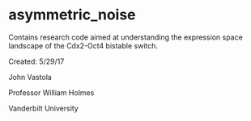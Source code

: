 # asymmetric_noise
Contains research code aimed at understanding the expression space landscape of the Cdx2-Oct4 bistable switch.

Created: 5/29/17

John Vastola

Professor William Holmes

Vanderbilt University

